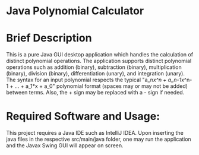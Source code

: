 # Java Polynomial Calculator
# Brief Description

This is a pure Java GUI desktop application which handles the calculation of distinct polynomial operations. The application supports distinct polynomial operations such as addition (binary), subtraction (binary), multiplication (binary), division (binary), differentiation (unary), and integration (unary). The syntax for an input polynomial respects the typical "a_n*x^n + a_n-1*x^n-1 + ... + a_1*x + a_0" polynomial format (spaces may or may not be added) between terms. Also, the + sign may be replaced with a - sign if needed.

# Required Software and Usage:

This project requires a Java IDE such as IntelliJ IDEA. Upon inserting the java files in the respective src/main/java folder, one may run the application and the Javax Swing GUI will appear on screen.
